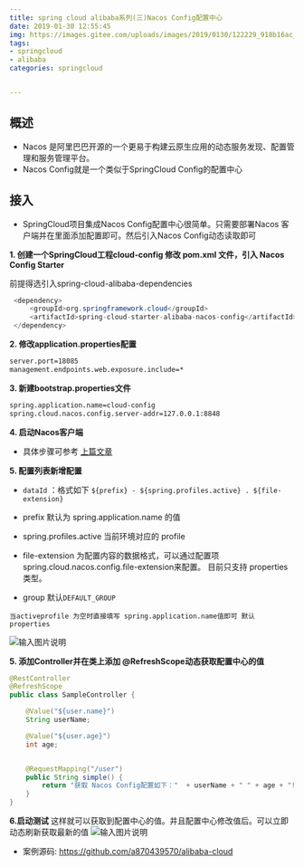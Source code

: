 ```yaml
---
title: spring cloud alibaba系列(三)Nacos Config配置中心
date: 2019-01-30 12:55:45
img: https://images.gitee.com/uploads/images/2019/0130/122229_918b16ac_1478371.png
tags: 
- springcloud 
- alibaba
categories: springcloud


---
```


## 概述
- Nacos 是阿里巴巴开源的一个更易于构建云原生应用的动态服务发现、配置管理和服务管理平台。
- Nacos Config就是一个类似于SpringCloud Config的配置中心

## 接入
- SpringCloud项目集成Nacos Config配置中心很简单。只需要部署Nacos 客户端并在里面添加配置即可。然后引入Nacos Config动态读取即可

 **1. 创建一个SpringCloud工程cloud-config 修改 pom.xml 文件，引入 Nacos Config Starter** 

前提得选引入spring-cloud-alibaba-dependencies
```java
 <dependency>
     <groupId>org.springframework.cloud</groupId>
     <artifactId>spring-cloud-starter-alibaba-nacos-config</artifactId>
 </dependency>
```

 **2. 修改application.properties配置** 

```bash
server.port=18085
management.endpoints.web.exposure.include=*
```
 **3. 新建bootstrap.properties文件** 

```bash
spring.application.name=cloud-config
spring.cloud.nacos.config.server-addr=127.0.0.1:8848
```

 **4. 启动Nacos客户端** 
* 具体步骤可参考 [上篇文章](https://blog.qinxuewu.club/2019/01/27/spring-xi-lie/springcloudalibaba-zhi-fu-wu-zhu-ce-fa-xian/) 



 **5. 配置列表新增配置** 
* `dataId` ：格式如下 `${prefix} - ${spring.profiles.active} . ${file-extension}`
* prefix 默认为 spring.application.name 的值
* spring.profiles.active 当前环境对应的 profile

* file-extension 为配置内容的数据格式，可以通过配置项 spring.cloud.nacos.config.file-extension来配置。 目前只支持 properties 类型。
* group 默认`DEFAULT_GROUP`

`当activeprofile 为空时直接填写 spring.application.name值即可 默认properties`

![输入图片说明](https://images.gitee.com/uploads/images/2019/0130/114945_8addfbe3_1478371.png "添加配置")

 **5. 添加Controller并在类上添加 @RefreshScope动态获取配置中心的值** 
```java
@RestController
@RefreshScope
public class SampleController {

    @Value("${user.name}")
    String userName;

    @Value("${user.age}")
    int age;


    @RequestMapping("/user")
    public String simple() {
        return "获取 Nacos Config配置如下："  + userName + " " + age + "!";
    }
}
```

 **6.启动测试** 
这样就可以获取到配置中心的值。并且配置中心修改值后。可以立即动态刷新获取最新的值
![输入图片说明](https://images.gitee.com/uploads/images/2019/0130/115742_50cdb2ee_1478371.png)

* 案例源码: https://github.com/a870439570/alibaba-cloud